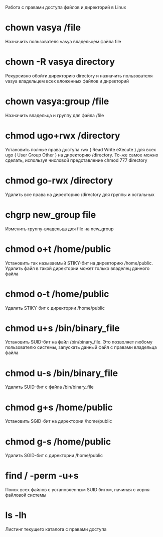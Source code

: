  Работа с правами доступа файлов и директорий в Linux
# chown vasya /file
Назначить пользователя vasya владельцем файла file
# chown -R vasya directory
Рекурсивно обойти директорию directory и назначить пользователя vasya владельцем всех вложенных файлов и директорий
# chown vasya:group /file
Назначить владельца и группу для файла /file
# chmod ugo+rwx /directory
Установить полные права доступа rwx ( Read Write eXecute ) для всех ugo ( User Group Other ) на директорию /directory. То-же самое можно сделать, используя числовой представление chmod 777 directory
# chmod go-rwx /directory
Удалить все права на директорию /directory для группы и остальных
# chgrp new_group file
Изменить группу-владельца для file на new_group
# chmod o+t /home/public
Установить так называемый STIKY-бит на директорию /home/public. Удалить файл в такой директории может только владелец данного файла
# chmod o-t /home/public
Удалить STIKY-бит с директории /home/public
# chmod u+s /bin/binary_file
Установить SUID-бит на файл /bin/binary_file. Это позволяет любому пользователю системы, запускать данный файл с правами владельца файла
# chmod u-s /bin/binary_file
Удалить SUID-бит с файла /bin/binary_file
# chmod g+s /home/public
Установить SGID-бит на директории /home/public
# chmod g-s /home/public
Удалить SGID-бит с директории /home/public
# find / -perm -u+s
Поиск всех файлов с установленным SUID битом, начиная с корня файловой системы
# ls -lh
Листинг текущего каталога с правами доступа

